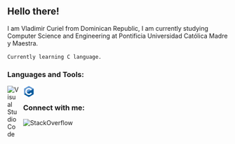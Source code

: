 ## Hello there!

I am Vladimir Curiel from Dominican Republic, I am currently studying Computer Science and Engineering at Pontificia Universidad Católica Madre y Maestra.

    Currently learning C language.
### Languages and Tools:

<img align="left" alt="Visual Studio Code" width="26px" src="https://cdn.jsdelivr.net/gh/devicons/devicon/icons/vscode/vscode-original.svg" style="padding-right:10px;"/>
<img align="left" alt="C" width="26px" src="https://raw.githubusercontent.com/devicons/devicon/1119b9f84c0290e0f0b38982099a2bd027a48bf1/icons/c/c-original.svg" style="padding-right:10px;"/>
<br />

### Connect with me:

![StackOverflow]
&nbsp;&nbsp;


[StackOverflow]: (https://es.stackoverflow.com/users/251924/vladimir-curiel)
